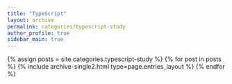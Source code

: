 ```yaml
---
title: "TypeScript"
layout: archive
permalink: categories/typescript-study
author_profile: true
sidebar_main: true
---
```



{% assign posts = site.categories.typescript-study %}
{% for post in posts %} {% include archive-single2.html type=page.entries_layout %} {% endfor %}